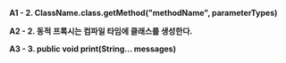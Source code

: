 **A1 - 2. ClassName.class.getMethod("methodName", parameterTypes)**

**A2 - 2. 동적 프록시는 컴파일 타임에 클래스를 생성한다.**

**A3 - 3. public void print(String... messages)**
